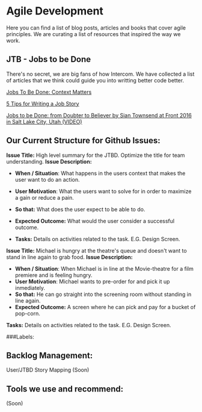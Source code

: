 # Agile Development 

Here you can find a list of blog posts, articles and books that cover agile principles. We are curating a list of resources that inspired the way we work.

## JTB - Jobs to be Done 
There's no secret, we are big fans of how Intercom. We have collected a list of articles that we think could guide you into writting better code better.

[Jobs To Be Done: Context Matters](https://medium.com/product-labs/jobs-to-be-done-context-matters-81136f7ca416)

[5 Tips for Writing a Job Story](https://jtbd.info/5-tips-for-writing-a-job-story-7c9092911fc9)

[Jobs to be Done: from Doubter to Believer by Sian Townsend at Front 2016 in Salt Lake City, Utah (VIDEO)](https://www.youtube.com/watch?v=VNTW_9mFM7k)

## Our Current Structure for Github Issues:

**Issue Title:** High level summary for the JTBD. Optimize the title for team understanding.
**Issue Description:**
  - **When / Situation**: What happens in the users context that makes the user want to do an action.
  - **User Motivation**: What the users want to solve for in order to maximize a gain or reduce a pain.
  - **So that:** What does the user expect to be able to do.
  - **Expected Outcome:** What would the user consider a successful outcome.
  
  - **Tasks:** Details on activities related to the task. E.G. Design Screen.
  
**Issue Title:** Michael is hungry at the theatre's queue and doesn't want to stand in line again to grab food.
**Issue Description:**
  - **When / Situation**: When Michael is in line at the Movie-theatre for a film premiere and is feeling hungry.
  - **User Motivation**: Michael wants to pre-order for and pick it up inmediately.
  - **So that:** He can go straight into the screening room without standing in line again.
  - **Expected Outcome:** A screen where he can pick and pay for a bucket of pop-corn.
  
  **Tasks:** Details on activities related to the task. E.G. Design Screen.
  


###Labels:


## Backlog Management:
User/JTBD Story Mapping
(Soon)

## Tools we use and recommend:
(Soon)
